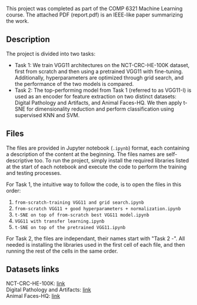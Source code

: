
This project was completed as part of the COMP 6321 Machine Learning course. The attached PDF (report.pdf) is an IEEE-like paper summarizing the work.

## Description
The project is divided into two tasks:

 - Task 1: We train VGG11 architectures on the NCT-CRC-HE-100K dataset, first from scratch and then using a pretrained VGG11 with fine-tuning. Additionally, hyperparameters are optimized through grid search, and the performance of the two models is compared.
 - Task 2: The top-performing model from Task 1 (referred to as VGG11-I) is used as an encoder for feature extraction on two distinct datasets: Digital Pathology and Artifacts, and Animal Faces-HQ. We then apply t-SNE for dimensionality reduction and perform classification using supervised KNN and SVM.

## Files
The files are provided in Jupyter notebook (`.ipynb`) format, each containing a description of the content at the beginning. The files names are self-descriptive too.
To run the project, simply install the required libraries listed at the start of each notebook and execute the code to perform the training and testing processes.

For Task 1, the intuitive way to follow the code, is to open the files in this order:

 1. `from-scratch-training VGG11 and grid search.ipynb`
 2. `from-scratch VGG11 + good hyperparameters + normalization.ipynb`
 3. `t-SNE on top of from-scratch best VGG11 model.ipynb`
 4. `VGG11 with transfer learning.ipynb`
 5. `t-SNE on top of the pretrained VGG11.ipynb`

For Task 2, the files are independant, their names start with "Task 2 -". All needed is installing the libraries used in the first cell of each file, and then running the rest of the cells in the same order. 



## Datasets links
NCT-CRC-HE-100K: [link](https://1drv.ms/u/s!AilzKc-njjP7mN0NOZvxl0TPAUxmig?e=K0TpeX) <br>
Digital Pathology and Artifacts:  [link](https://1drv.ms/u/s!AilzKc-njjP7mN0M_LjB5xeAydDsrA?e=0obzsx) <br>
Animal Faces-HQ: [link](https://1drv.ms/u/s!AilzKc-njjP7mN0LqoRZvUYONY9sbQ?e=wxWbip)
